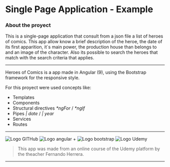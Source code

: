 # Single Page Application - Example

### About the proyect

This is a single-page application that consult from a json file a list of heroes of comics. This app allow know a brief description of the heroe, the date of its first apparition, it´s main power, the production house than belongs to and an image of the character.
Also its possible to search the heroes that match with the search criteria that applies.

***

Heroes of Comics is a app made in Angular (9), using the Bootstrap framework for the responsive style.

For this proyect were used concepts like:
- Templates
- Components
- Structural directives _*ngFor_ / _*ngIf_
- Pipes _| date_ / _| year_
- Services
- Routes


***

![Logo GITHub](https://github.githubassets.com/images/modules/open_graph/github-mark.png)
![Logo angular](https://iconscout.com/icon/bootstrap-7) + ![Logo bootstrap](https://iconscout.com/icon/bootstrap-7) ![Logo Udemy]()


>This app was made from an online course of the Udemy platform by the theacher Fernando Herrera.



***